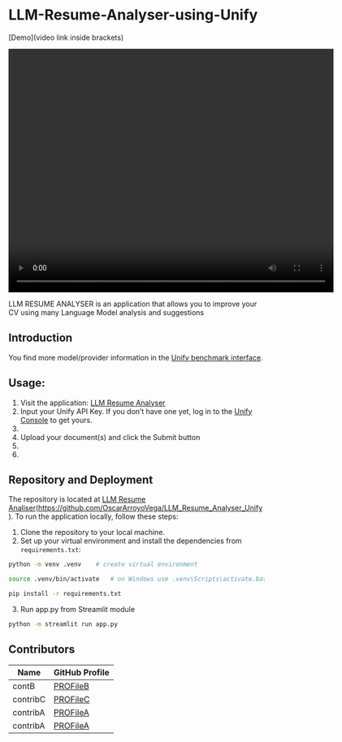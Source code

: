 # LLM-Resume-Analyser-using-Unify 


[Demo](video link inside brackets) 

<video width="640" height="480" autoplay>
  <source src="video.mp4 file saved in repository folder" type="video/mp4">
Your browser does not support the video tag.
</video>

LLM RESUME ANALYSER is an application that allows you to improve your CV using many Language Model analysis and suggestions

## Introduction
 
You find more model/provider information in the [Unify benchmark interface](https://unify.ai/hub).

## Usage:
1. Visit the application: [LLM Resume Analyser](https://ai-llm-resume-analyser.streamlit.app/)
2. Input your Unify API Key. If you don’t have one yet, log in to the [Unify Console](https://console.unify.ai/) to get yours.
3. 
4. Upload your document(s) and click the Submit button
5. 
6.  

## Repository and Deployment
The repository is located at [LLM Resume Analiser](https://github.com/Sanjay8602/LLM-Resume-Analyser-using-Unify.git   )(https://github.com/OscarArroyoVega/LLM_Resume_Analyser_Unify).
To run the application locally, follow these steps:
1. Clone the repository to your local machine.
2. Set up your virtual environment and install the dependencies from `requirements.txt`:
```bash
python -m venv .venv    # create virtual environment 
```
```bash
source .venv/bin/activate   # on Windows use .venv\Scripts\activate.bat
```
```bash
pip install -r requirements.txt
```
3. Run app.py from Streamlit module 

```bash
python -m streamlit run app.py
```

## Contributors

| Name | GitHub Profile |
|------|----------------|
| contB | [PROFileB](https://--) |
| contribC | [PROFileC](https://github...) |
| contribA | [PROFileA](https://github....) |
| contribA | [PROFileA](https://github....) |
